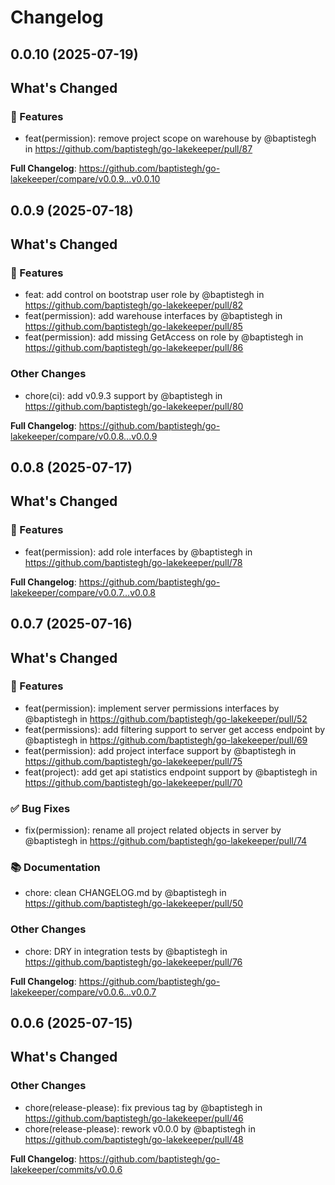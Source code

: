 # Changelog

## 0.0.10 (2025-07-19)

<!-- Release notes generated using configuration in .github/release.yml at main -->

## What's Changed
### 🎉 Features
* feat(permission): remove project scope on warehouse by @baptistegh in https://github.com/baptistegh/go-lakekeeper/pull/87


**Full Changelog**: https://github.com/baptistegh/go-lakekeeper/compare/v0.0.9...v0.0.10

## 0.0.9 (2025-07-18)

<!-- Release notes generated using configuration in .github/release.yml at main -->

## What's Changed
### 🎉 Features
* feat: add control on bootstrap user role by @baptistegh in https://github.com/baptistegh/go-lakekeeper/pull/82
* feat(permission): add warehouse interfaces by @baptistegh in https://github.com/baptistegh/go-lakekeeper/pull/85
* feat(permission): add missing GetAccess on role by @baptistegh in https://github.com/baptistegh/go-lakekeeper/pull/86
### Other Changes
* chore(ci): add v0.9.3 support by @baptistegh in https://github.com/baptistegh/go-lakekeeper/pull/80


**Full Changelog**: https://github.com/baptistegh/go-lakekeeper/compare/v0.0.8...v0.0.9

## 0.0.8 (2025-07-17)

<!-- Release notes generated using configuration in .github/release.yml at main -->

## What's Changed
### 🎉 Features
* feat(permission): add role interfaces by @baptistegh in https://github.com/baptistegh/go-lakekeeper/pull/78


**Full Changelog**: https://github.com/baptistegh/go-lakekeeper/compare/v0.0.7...v0.0.8

## 0.0.7 (2025-07-16)

<!-- Release notes generated using configuration in .github/release.yml at main -->

## What's Changed
### 🎉 Features
* feat(permission): implement server permissions interfaces by @baptistegh in https://github.com/baptistegh/go-lakekeeper/pull/52
* feat(permissions): add filtering support to server get access endpoint by @baptistegh in https://github.com/baptistegh/go-lakekeeper/pull/69
* feat(permission): add project interface support by @baptistegh in https://github.com/baptistegh/go-lakekeeper/pull/75
* feat(project): add get api statistics endpoint support by @baptistegh in https://github.com/baptistegh/go-lakekeeper/pull/70
### ✅ Bug Fixes
* fix(permission): rename all project related objects in server by @baptistegh in https://github.com/baptistegh/go-lakekeeper/pull/74
### 📚 Documentation
* chore: clean CHANGELOG.md by @baptistegh in https://github.com/baptistegh/go-lakekeeper/pull/50
### Other Changes
* chore: DRY in integration tests by @baptistegh in https://github.com/baptistegh/go-lakekeeper/pull/76


**Full Changelog**: https://github.com/baptistegh/go-lakekeeper/compare/v0.0.6...v0.0.7

## 0.0.6 (2025-07-15)

<!-- Release notes generated using configuration in .github/release.yml at main -->

## What's Changed
### Other Changes
* chore(release-please): fix previous tag by @baptistegh in https://github.com/baptistegh/go-lakekeeper/pull/46
* chore(release-please): rework v0.0.0 by @baptistegh in https://github.com/baptistegh/go-lakekeeper/pull/48


**Full Changelog**: https://github.com/baptistegh/go-lakekeeper/commits/v0.0.6

